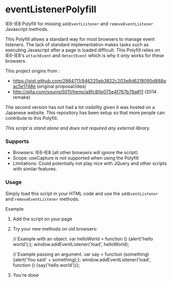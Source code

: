 eventListenerPolyfill
=====================
IE6-IE8 Polyfill for missing `addEventListener` and `removeEventListener` Javascript methods.

This Polyfill allows a standard way for most browsers to manage event listeners. The lack of standard implementation makes  tasks such as executing Javascript after a page is loaded difficult. This Polyfill relies on IE6-IE8's `attachEvent` and `detectEvent` which is why it only works for these browsers.

This project origins from :

 * https://gist.github.com/2864711/946225eb3822c203e8d6218095d888aac5e1748e (original proposal/idea)
 * http://qiita.com/sounisi5011/items/a8fc80e075e4f767b79a#11 (2014 remake)

The second version has not had a lot visibility given it was hosted on a Japanese website. This repository has been setup so that more people can contribute to this Polyfill.

_This script is stand alone and does not required any external library._

### Supports
 - Browsers: IE6-IE8 (all other browsers will ignore the script)
 - Scope: useCapture is not supported when using the Polyfill
 - Limitations: Could potentially not play nice with JQuery and other scripts with similar features.

### Usage

Simply load this script in your HTML code and use the `addEventListener` and `removeEventListener` methods.

Example

1) Add the script on your page

	<script src="js/addEventListenerIEPolyfill.js"></script>

2) Try your new methods on old browsers:

    // Example with an object.
    var helloWorld = function () {alert('hello world');};
    window.addEventListener('load', helloWorld);
    
    // Example passing an argument.
    var say = function (something) {alert('You said' + something);};
    window.addEventListener('load', function () {say('hello world')});

3) You're done
